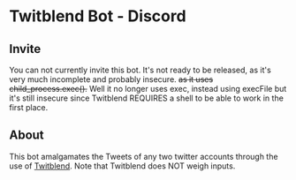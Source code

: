 # Twitblend Bot - Discord

## Invite
You can not currently invite this bot. It's not ready to be released, as it's very much incomplete and probably insecure. ~~as it uses child_process.exec().~~ Well it no longer uses exec, instead using execFile but it's still insecure since Twitblend REQUIRES a shell to be able to work in the first place. 

## About
This bot amalgamates the Tweets of any two twitter accounts through the use of [Twitblend](https://github.com/wildcard0/Twitblend). Note that Twitblend does NOT weigh inputs.
